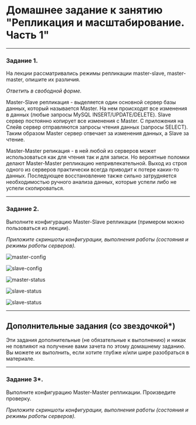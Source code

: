 # Домашнее задание к занятию "Репликация и масштабирование. Часть 1"

---

### Задание 1.

На лекции рассматривались режимы репликации master-slave, master-master, опишите их различия.

*Ответить в свободной форме.*

Master-Slave репликация - выделяется один основной сервер базы данных, который называется Master. На нем происходят все изменения в данных (любые запросы MySQL INSERT/UPDATE/DELETE). Slave сервер постоянно копирует все изменения с Master. С приложения на Слейв сервер отправляются запросы чтения данных (запросы SELECT). Таким образом Master сервер отвечает за изменения данных, а Slave за чтение.

Master-Master репикация - в ней любой из серверов может использоваться как для чтения так и для записи. Но вероятные поломки делают Master-Master репликацию непривлекательной. Выход из строя одного из серверов практически всегда приводит к потере каких-то данных. Последующее восстановление также сильно затрудняется необходимостью ручного анализа данных, которые успели либо не успели скопироваться.

---

### Задание 2.

Выполните конфигурацию Master-Slave репликации (примером можно пользоваться из лекции).

*Приложите скриншоты конфигурации, выполнения работы (состояния и режимы работы серверов).*

![master-config](https://user-images.githubusercontent.com/105008137/181934470-61bfa8fb-acc7-4064-b37b-f3d3df0d8d96.png "master-config")

![slave-config](https://user-images.githubusercontent.com/105008137/181934476-6a5905fd-a88a-4c1b-b163-a04869bd7607.png)

![master-status](https://user-images.githubusercontent.com/105008137/181934579-e8fac422-cc2e-4d82-a585-fe805b8609b1.png)

![slave-status](https://user-images.githubusercontent.com/105008137/181934534-894211a5-f631-495b-b990-c2adbe4017bd.png)

![slave-status](https://user-images.githubusercontent.com/105008137/181934590-28621d41-cbb3-4128-a46c-a87104dcac8f.png)



---

## Дополнительные задания (со звездочкой*)

Эти задания дополнительные (не обязательные к выполнению) и никак не повлияют на получение вами зачета по этому домашнему заданию. Вы можете их выполнить, если хотите глубже и/или шире разобраться в материале.

---

### Задание 3*. 

Выполните конфигурацию Master-Master репликации. Произведите проверку.

*Приложите скриншоты конфигурации, выполнения работы (состояния и режимы работы серверов).*

